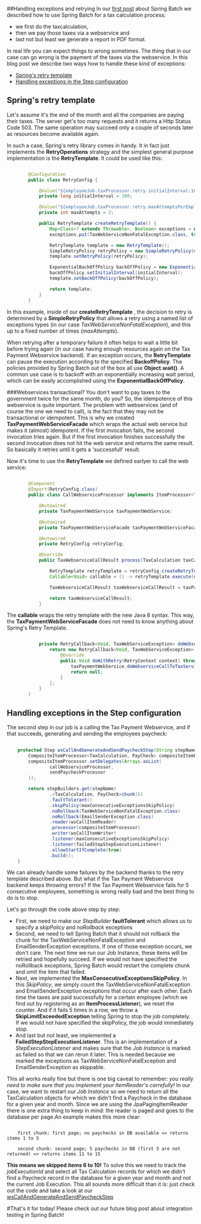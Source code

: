 ##Handling exceptions and retrying
In our [first post](http://blog.cegeka.be/2014/06/use-spring-batch/) about Spring Batch we described how to use Spring Batch for a tax calculation process:
 
* we first do the taxcalculation, 
* then we pay those taxes via a webservice and
* last not but least we generate a report in PDF format. 

In real life you can expect things to wrong sometimes.  The thing that in our case can go wrong is the payment of the taxes via the webservice. In this blog post we describe two ways how to handle these kind of exceptions:

* [Spring's retry template](#retry-template)
* [Handling exceptions in the Step configuration](#step-configuration)

<a name="retry-template"></a>Spring's retry template
----------------------------------------------------
Let's assume it's the end of the month and all the companies are paying their taxes. The server get's too many requests and it returns a Http Status Code 503. The same operation may succeed only a couple of seconds later as resources become available again.

In such a case, Spring's retry library comes in handy. It in fact just implements the __RetryOperations__ strategy and the simplest general purpose implementation is the __RetryTemplate__. It could be used like this:

```java

		@Configuration
		public class RetryConfig {

			@Value("${employeeJob.taxProcessor.retry.initialInterval:100}")
			private long initialInterval = 100;

			@Value("${employeeJob.taxProcessor.retry.maxAttemptsPerEmployee:3}")
			private int maxAttempts = 3;

			public RetryTemplate createRetryTemplate() {
				Map<Class<? extends Throwable>, Boolean> exceptions = new HashMap<>();
				exceptions.put(TaxWebServiceNonFatalException.class, true);

				RetryTemplate template = new RetryTemplate();
				SimpleRetryPolicy retryPolicy = new SimpleRetryPolicy(maxAttempts, exceptions);
				template.setRetryPolicy(retryPolicy);

				ExponentialBackOffPolicy backOffPolicy = new ExponentialBackOffPolicy();
				backOffPolicy.setInitialInterval(initialInterval);
				template.setBackOffPolicy(backOffPolicy);

				return template;
			}
		}
```

In this example, inside of our __createRetryTemplate__ , the decision to retry is determined by a __SimpleRetryPolicy__ that allows a retry using a named list of exceptions types (in our case _TaxWebServiceNonFatalException_), and this up to a fixed number of times (_maxAttempts_).

When retrying after a temporary failure it often helps to wait a little bit before trying again (in our case having enough resources again on the Tax Payment Webservice backend). If an exception occurs, the __RetryTemplate__ can pause the execution according to the specified __BackoffPolicy__. The policies provided by Spring Batch out of the box all use __Object.wait()__. A common use case is to backoff with an exponentially increasing wait period, which can be easily accomplished using the __ExponentialBackOffPolicy__. 

###Webservices transactional?
 You don't want to pay taxes to the government twice for the same month, do you? So, the idempotence of this webservice is quite important. The problem with webservices (and of course the one we need to call), is the fact that they may not be transactional or idempotent. 
 This is why we created __TaxPaymentWebServiceFacade__ which wraps the actual web service but makes it (almost) idempotent. If the first invocation fails, the second invocation tries again. But if the first invocation finishes successfully the second invocation does not hit the web service and returns the same result. So basically it retries until it gets a 'successfull' result.

Now it's time to use the  __RetryTemplate__ we defined earlyer to call the web service:


```java
 
		@Component
		@Import(RetryConfig.class)
		public class CallWebserviceProcessor implements ItemProcessor<TaxCalculation, TaxWebserviceCallResult> {

			@Autowired
			private TaxPaymentWebService taxPaymentWebService;

			@Autowired
			private TaxPaymentWebServiceFacade taxPaymentWebServiceFacade;

			@Autowired
			private RetryConfig retryConfig;

			@Override
			public TaxWebserviceCallResult process(TaxCalculation taxCalculation) throws Exception {

				RetryTemplate retryTemplate = retryConfig.createRetryTemplate();
				Callable<Void> callable = () -> retryTemplate.execute(doWebserviceCallWithRetryCallback(taxCalculation));

				TaxWebserviceCallResult taxWebserviceCallResult = taxPaymentWebServiceFacade.callTaxService(taxCalculation, callable);

				return taxWebserviceCallResult;
			}
```

The __callable__ wraps the retry template with the new Java 8 syntax. This way, the __TaxPaymentWebServiceFacade__ does not need to know anything about Spring's Retry Template.

```java

			private RetryCallback<Void, TaxWebServiceException> doWebserviceCallWithRetryCallback(TaxCalculation taxCalculation) {
				return new RetryCallback<Void, TaxWebServiceException>() {
					@Override
					public Void doWithRetry(RetryContext context) throws TaxWebServiceException {
						taxPaymentWebService.doWebserviceCallToTaxService(taxCalculation.getEmployee(), taxCalculation.getTax());
						return null;
					}
				};
			}
		}
```


<a name="step-configuration"></a>Handling exceptions in the Step configuration
------------------------------------------------------------------------------
The second step in our job is a calling the Tax Payment Webservice, and if that succeeds, generating and sending the employees paycheck:

```java
 
	protected Step wsCallAndGenerateAndSendPaycheckStep(String stepName) {
        CompositeItemProcessor<TaxCalculation, PayCheck> compositeItemProcessor = new CompositeItemProcessor<>();
        compositeItemProcessor.setDelegates(Arrays.asList(
                callWebserviceProcessor,
                sendPaycheckProcessor
        ));

        return stepBuilders.get(stepName)
                .<TaxCalculation, PayCheck>chunk(5)
                .faultTolerant()
                .skipPolicy(maxConsecutiveExceptionsSkipPolicy)
                .noRollback(TaxWebServiceNonFatalException.class)
                .noRollback(EmailSenderException.class)
                .reader(wsCallItemReader)
                .processor(compositeItemProcessor)
                .writer(wsCallItemWriter)
                .listener(maxConsecutiveExceptionsSkipPolicy)
                .listener(failedStepStepExecutionListener)
                .allowStartIfComplete(true)
                .build();
    }
```

We can already handle some failures by the backend thanks to the retry template described above. But what if the Tax Payment Webservice backend keeps throwing errors? If the Tax Payment Webservice fails for 5 consecutive employees, something is wrong really bad and the best thing to do is to stop.

Let's go through the code above step by step:

* First, we need to make our _StepBuilder_ __faultTolerant__ which allows us to specify a _skipPolicy_ and _noRollback_ exceptions
* Second, we need to tell Spring Batch that it should not rollback the chunk for the TaxWebServiceNonFatalException and EmailSenderException exceptions. If one of those exception occurs, we don't care. The next time we run our Job Instance, these items will be retried and hopefully succeed. If we would not have specified the noRollback exceptions, Spring Batch would restart the complete chunk and omit the item that failed.
* Next, we implemented the __MaxConsecutiveExceptionsSkipPolicy__. In this _SkipPolicy_, we simply count the TaxWebServiceNonFatalException and EmailSenderException exceptions that occur after each other. Each time the taxes are paid successfully for a certain employee (which we find out by registering as an __ItemProcessListener__), we reset the counter. And if it fails 5 times in a row, we throw a __SkipLimitExceededException__ telling Spring to stop the job completely. If we would not have specified the skipPolicy, the job would immediately stop.
* And last but not least, we implemented a __FailedStepStepExecutionListener__. This is an implementation of a _StepExecutionListener_ and makes sure that the _Job Instance_ is marked as failed so that we can rerun it later. This is needed because we marked the exceptions as TaxWebServiceNonFatalException and EmailSenderException as skippable.

This all works really fine but there is one big caveat to remember: _you really need to make sure that you implement your ItemReader's carrefully!_ In our case, we want to restart our _Job Instance_ so we need to return all the TaxCalculation objects for which we didn't find a Paycheck in the database for a given year and month. 
Since we are using the JpaPagingItemReader there is one extra thing to keep in mind: the reader is paged and goes to the database per page.An example makes this more clear:

```

	first chunk: first page; no paychecks in DB available => returns items 1 to 5

	second chunk: second page; 5 paychecks in DB (first 5 are not returned) => returns items 11 to 15

```

__This means we skipped items 6 to 10!__  To solve this we need to track the _jobExecutionId_ and select all Tax Calculation records for which we didn't find a Paycheck record in the database for a given year and month and not the current Job Execution. 
This all sounds more difficult than it is: just check out the code and take a look at our [wsCallAndGenerateAndSendPaycheckStep](https://github.com/cegeka/batchers/blob/master/taxcalculator/taxcalculator-batch/src/main/java/be/cegeka/batchers/taxcalculator/batch/config/AbstractEmployeeJobConfig.java)

#That's it for today!
Please check out our future blog post about integration testing in Spring Batch!
